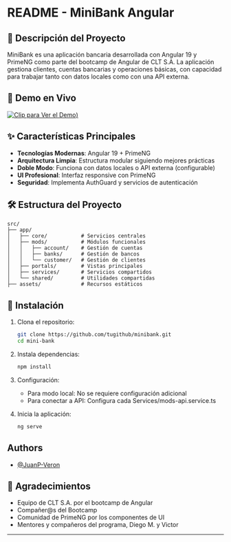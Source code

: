 # README - MiniBank Angular

## 🏦 Descripción del Proyecto

MiniBank es una aplicación bancaria desarrollada con Angular 19 y PrimeNG como parte del bootcamp de Angular de CLT S.A. La aplicación gestiona clientes, cuentas bancarias y operaciones básicas, con capacidad para trabajar tanto con datos locales como con una API externa.

## 🚀 Demo en Vivo

[![Clip para Ver el Demo](https://github.com/JuanP-Veron/clt/blob/master/public/MiniBank.PNG))](https://tugithub.github.io/minibank)

## ✨ Características Principales

- **Tecnologías Modernas**: Angular 19 + PrimeNG
- **Arquitectura Limpia**: Estructura modular siguiendo mejores prácticas
- **Doble Modo**: Funciona con datos locales o API externa (configurable)
- **UI Profesional**: Interfaz responsive con PrimeNG
- **Seguridad**: Implementa AuthGuard y servicios de autenticación

## 🛠 Estructura del Proyecto

```
src/
├── app/
│   ├── core/           # Servicios centrales
│   ├── mods/           # Módulos funcionales
│   │   ├── account/    # Gestión de cuentas
│   │   ├── banks/      # Gestión de bancos
│   │   └── customer/   # Gestión de clientes
│   ├── portals/        # Vistas principales
│   ├── services/       # Servicios compartidos
│   └── shared/         # Utilidades compartidas
├── assets/             # Recursos estáticos
```

## 🔧 Instalación

1. Clona el repositorio:
   ```bash
   git clone https://github.com/tugithub/minibank.git
   cd mini-bank
   ```

2. Instala dependencias:
   ```bash
   npm install
   ```

3. Configuración:
   - Para modo local: No se requiere configuración adicional
   - Para conectar a API: Configura cada Services/mods-api.service.ts

4. Inicia la aplicación:
   ```bash
   ng serve
   ```

## Authors

- [@JuanP-Veron](https://github.com/JuanP-Veron)

## 🙏 Agradecimientos

- Equipo de CLT S.A. por el bootcamp de Angular 
- Compañer@s del Bootcamp
- Comunidad de PrimeNG por los componentes de UI
- Mentores y compañeros del programa, Diego M. y Victor

---
